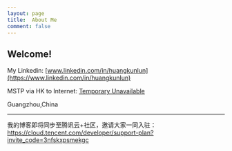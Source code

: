```yaml
---
layout: page
title:  About Me
comment: false
---
```



## Welcome!
		
My Linkedin: [www.linkedin.com/in/huangkunlun](https://www.linkedin.com/in/huangkunlun)

MSTP via HK to Internet: [Temporary Unavailable]()


Guangzhou,China


---

我的博客即将同步至腾讯云+社区，邀请大家一同入驻：https://cloud.tencent.com/developer/support-plan?invite_code=3nfskxpsmekgc       
